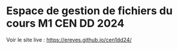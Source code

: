 # Espace de gestion de fichiers du cours M1 CEN DD 2024

Voir le site live : 
https://ereyes.github.io/cen1dd24/
